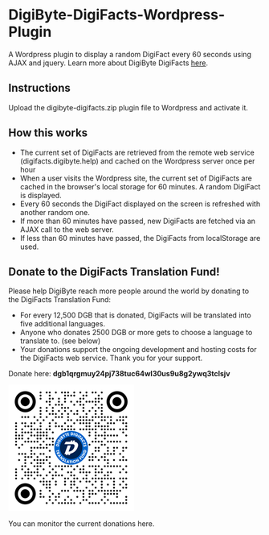 # DigiByte-DigiFacts-Wordpress-Plugin
A Wordpress plugin to display a random DigiFact every 60 seconds using AJAX and jquery. Learn more about DigiByte DigiFacts [here](https://github.com/saltedlolly/DigiByte-DigiFacts-JSON).

## Instructions

Upload the digibyte-digifacts.zip plugin file to Wordpress and activate it.

## How this works

- The current set of DigiFacts are retrieved from the remote web service (digifacts.digibyte.help) and cached on the Wordpress server once per hour
- When a user visits the Wordpress site, the current set of DigiFacts are cached in the browser's local storage for 60 minutes. A random DigiFact is displayed.
- Every 60 seconds the DigiFact displayed on the screen is refreshed with another random one.
- If more than 60 minutes have passed, new DigiFacts are fetched via an AJAX call to the web server.
- If less than 60 minutes have passed, the DigiFacts from localStorage are used.

## Donate to the DigiFacts Translation Fund!

Please help DigiByte reach more people around the world by donating to the DigiFacts Translation Fund:

- For every 12,500 DGB that is donated, DigiFacts will be translated into five additional languages.
- Anyone who donates 2500 DGB or more gets to choose a language to translate to. (see below)
- Your donations support the ongoing development and hosting costs for the DigiFacts web service. Thank you for your support.

Donate here: **dgb1qrgmuy24pj738tuc64wl30us9u8g2ywq3tclsjv**

![DigiFact Translation Fund](digibyte-digifacts/qrcode.png)

You can monitor the current donations here.